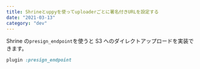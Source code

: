 ```yaml
---
title: Shrineとuppyを使ってuploaderごとに署名付きURLを設定する
date: "2021-03-13"
category: "dev"
---
```


Shrine の`presign_endpoint`を使うと S3 へのダイレクトアップロードを実装できます。

```rb
plugin :presign_endpoint
```

